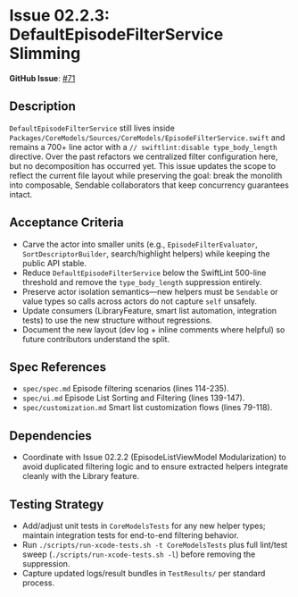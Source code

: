 # Issue 02.2.3: DefaultEpisodeFilterService Slimming

**GitHub Issue**: [#71](https://github.com/ezigus/zpod/issues/71)

## Description
`DefaultEpisodeFilterService` still lives inside `Packages/CoreModels/Sources/CoreModels/EpisodeFilterService.swift` and remains a 700+ line actor with a `// swiftlint:disable type_body_length` directive. Over the past refactors we centralized filter configuration here, but no decomposition has occurred yet. This issue updates the scope to reflect the current file layout while preserving the goal: break the monolith into composable, Sendable collaborators that keep concurrency guarantees intact.

## Acceptance Criteria
- Carve the actor into smaller units (e.g., `EpisodeFilterEvaluator`, `SortDescriptorBuilder`, search/highlight helpers) while keeping the public API stable.
- Reduce `DefaultEpisodeFilterService` below the SwiftLint 500-line threshold and remove the `type_body_length` suppression entirely.
- Preserve actor isolation semantics—new helpers must be `Sendable` or value types so calls across actors do not capture `self` unsafely.
- Update consumers (LibraryFeature, smart list automation, integration tests) to use the new structure without regressions.
- Document the new layout (dev log + inline comments where helpful) so future contributors understand the split.

## Spec References
- `spec/spec.md` Episode filtering scenarios (lines 114-235).
- `spec/ui.md` Episode List Sorting and Filtering (lines 139-147).
- `spec/customization.md` Smart list customization flows (lines 79-118).

## Dependencies
- Coordinate with Issue 02.2.2 (EpisodeListViewModel Modularization) to avoid duplicated filtering logic and to ensure extracted helpers integrate cleanly with the Library feature.

## Testing Strategy
- Add/adjust unit tests in `CoreModelsTests` for any new helper types; maintain integration tests for end-to-end filtering behavior.
- Run `./scripts/run-xcode-tests.sh -t CoreModelsTests` plus full lint/test sweep (`./scripts/run-xcode-tests.sh -l`) before removing the suppression.
- Capture updated logs/result bundles in `TestResults/` per standard process.
